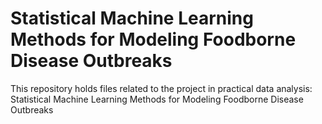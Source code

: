 # Statistical Machine Learning Methods for Modeling Foodborne Disease Outbreaks

This repository holds files related to the project in practical data analysis: Statistical Machine Learning Methods for Modeling Foodborne Disease Outbreaks

